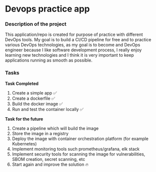 # Devops practice app
### Description of the project
This application/repo is created for purpose of practice with different DevOps tools. My goal is to build a CI/CD pipeline for free and to practice 
various DevOps technologies, as my goal is to become and DevOps engineer because I like software development process, I really enjoy learning
new technologies and I think it is very important to keep applications running as smooth as possible.


### Tasks
**Task Completed**
1. Create a simple app :white_check_mark:
2. Create a dockerfile :white_check_mark:
3. Build the docker image :white_check_mark:
4. Run and test the container locally :white_check_mark:

**Task for the future**
1. Create a pipeline which will build the image
2. Store the image in a registry
3. Deploy the image with container orchestration platform (for example Kubernetes)
4. Implement monitoring tools such prometheus/grafana, elk stack
5. Implement security tools for scanning the image for vulnerabilities, SBOM creation, secret scanning, etc
6. Start again and improve the solution :fire:

